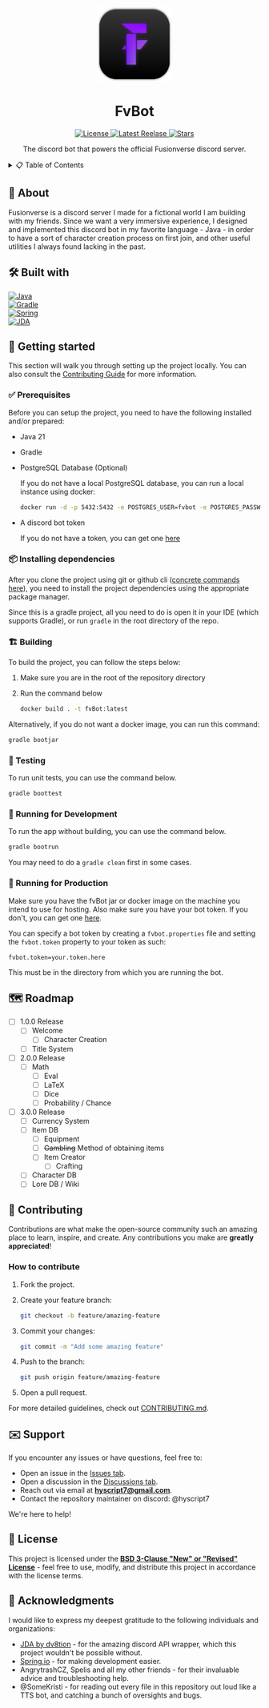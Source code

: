 <!--
Credit for this README where credit's due:
- https://github.com/othneildrew/Best-README-Template/blob/main/README.md
- https://github.com/Louis3797/awesome-readme-template

These two templates have been extremely helpful when creating my own README template
and I've drawn inspiration from them heavily.

Please keep this acknowledgement in further modifications of the README file, though
it's not like I can tell you what to do. I'm just a comment in a text file.

Copyright 2025 (c) HyScript7
-->

<div align="center">
  <!-- Logo or Icon -->
  <a href="https://github.com/HyScript7/fvBot">
    <img src="images/logo.png" alt="logo" width="150" height="auto" />
  </a>
  <h1>FvBot</h1>
  <!-- Badges -->
  <p>
    <a href="https://github.com/HyScript7/fvBot/blob/master/LICENSE">
      <img src="https://img.shields.io/github/license/HyScript7/fvBot.svg?style=for-the-badge" alt="License" />
    </a>
    <a href="https://github.com/HyScript7/fvBot/releases/">
      <img src="https://img.shields.io/github/release/HyScript7/fvBot.svg?style=for-the-badge" alt="Latest Reelase" />
    </a>
    <a href="https://github.com/HyScript7/fvBot/stargazers">
      <img src="https://img.shields.io/github/stars/HyScript7/fvBot.svg?style=for-the-badge" alt="Stars">
    </a>
  </p>
  <!-- Short Description -->
  <p>
  The discord bot that powers the official Fusionverse discord server.
  </p>
</div>

<details>
  <summary>📋 Table of Contents</summary>
  <ol>
    <li><a href="#about">🚀 About</a></li>
    <li>
      <a href="#getting-started">🏁 Getting Started</a>
      <ul>
        <li><a href="#prerequisites">✅ Prerequisites</a></li>
        <li><a href="#installing-dependencies">📦 Installing dependencies</a></li>
        <li><a href="#building">🏗️ Building</a></li>
        <li><a href="#testing">🧪 Testing</a></li>
        <li><a href="#running-for-development">🔧 Running for Development</a></li>
        <li><a href="#running-for-production">🚀 Running for Production</a></li>
      </ul>
    </li>
    <li><a href="#roadmap">🗺️ Roadmap</a></li>
    <li>
      <a href="#contributing">🤝 Contributing</a>
      <ul>
        <a href="#how-to-contribute">How to Contribute</a>
      </ul>
    </li>
    <li><a href="#support">✉️ Support</a></li>
    <li><a href="#license">📄 License</a></li>
    <li><a href="#acknowledgments">💖 Acknowledgments</a></li>
  </ol>
</details>

<a id="about"></a>

## 🚀 About

Fusionverse is a discord server I made for a fictional world I am building with
my friends. Since we want a very immersive experience, I designed and implemented
this discord bot in my favorite language - Java - in order to have a sort of
character creation process on first join, and other useful utilities I always
found lacking in the past.

<a id="built-with"></a>

## 🛠️ Built with

<div>
  <a href="https://www.java.com/en/">
    <img src="https://img.shields.io/badge/java-%23ED8B00.svg?style=for-the-badge&logo=openjdk&logoColor=white" alt="Java">
  </a>
</div>
<div>
  <a href="https://gradle.org/">
    <img src="https://img.shields.io/badge/Gradle-02303A.svg?style=for-the-badge&logo=Gradle&logoColor=white" alt="Gradle">
  </a>
</div>
<div>
  <a href="https://spring.io/">
    <img src="https://img.shields.io/badge/spring-%236DB33F.svg?style=for-the-badge&logo=spring&logoColor=white" alt="Spring">
  </a>
</div>
<div>
  <a href="https://jda.wiki/">
    <img src="https://img.shields.io/badge/JDA-%239449d9.svg?style=for-the-badge&logo=discord&logoColor=white" alt="JDA">
  </a>
</div>

<a id="getting-started"></a>

## 🏁 Getting started

This section will walk you through setting up the project locally.
You can also consult the [Contributing Guide](./CONTRIBUTING.md) for more information.

<a id="prerequisites"></a>

### ✅ Prerequisites

Before you can setup the project, you need to have the following installed
and/or prepared:

- Java 21
- Gradle
- PostgreSQL Database (Optional)

  If you do not have a local PostgreSQL database, you can run a local instance
  using docker:

  ```sh
  docker run -d -p 5432:5432 -e POSTGRES_USER=fvbot -e POSTGRES_PASSWORD=fvbot postgres
  ```

- A discord bot token

  If you do not have a token, you can get one [here](https://discord.com/developers)

<a id="installing-dependencies"></a>

### 📦 Installing dependencies

After you clone the project using git or github cli
([concrete commands here](./CONTRIBUTING.md#development-environment-setup)),
you need to install the project dependencies using the appropriate package manager.

Since this is a gradle project, all you need to do is open it in your IDE
(which supports Gradle), or run `gradle` in the root directory of the repo.

<a id="building"></a>

### 🏗️ Building

To build the project, you can follow the steps below:

1. Make sure you are in the root of the repository directory
2. Run the command below

   ```sh
   docker build . -t fvBot:latest
   ```

Alternatively, if you do not want a docker image, you can run this command:

```sh
gradle bootjar
```

<a id="testing"></a>

### 🧪 Testing

To run unit tests, you can use the command below.

```sh
gradle boottest
```

<a id="running-for-development"></a>

### 🔧 Running for Development

To run the app without building, you can use the command below.

```sh
gradle bootrun
```

You may need to do a `gradle clean` first in some cases.

<a id="running-for-production"></a>

### 🚀 Running for Production

<!-- Bold of you to assume anything I wrote is production ready -->

Make sure you have the fvBot jar or docker image on the machine
you intend to use for hosting. Also make sure you have your bot token.
If you don't, you can get one [here](https://discord.com/developers).

You can specify a bot token by creating a `fvbot.properties` file and setting
the `fvbot.token` property to your token as such:

```properties
fvbot.token=your.token.here
```

This must be in the directory from which you are running the bot.

<a id="roadmap"></a>

## 🗺️ Roadmap

- [ ] 1.0.0 Release
  - [ ] Welcome
    - [ ] Character Creation
  - [ ] Title System
- [ ] 2.0.0 Release
  - [ ] Math
    - [ ] Eval
    - [ ] LaTeX
    - [ ] Dice
    - [ ] Probability / Chance
- [ ] 3.0.0 Release
  - [ ] Currency System
  - [ ] Item DB
    - [ ] Equipment
    - [ ] ~~Gambling~~ Method of obtaining items
    - [ ] Item Creator
      - [ ] Crafting
  - [ ] Character DB
  - [ ] Lore DB / Wiki

<a id="contributing"></a>

## 🤝 Contributing

Contributions are what make the open-source community such an amazing place to
learn, inspire, and create. Any contributions you make are **greatly appreciated**!

### How to contribute

1. Fork the project.
2. Create your feature branch:

   ```bash
   git checkout -b feature/amazing-feature
   ```

3. Commit your changes:

   ```bash
   git commit -m "Add some amazing feature"
   ```

4. Push to the branch:

   ```bash
   git push origin feature/amazing-feature
   ```

5. Open a pull request.

For more detailed guidelines, check out [CONTRIBUTING.md](CONTRIBUTING.md).

<a id="support"></a>

## ✉️ Support

If you encounter any issues or have questions, feel free to:

- Open an issue in the [Issues tab](https://github.com/HyScript7/fvBot/issues).
- Open a discussion in the [Discussions tab](https://github.com/HyScript7/fvBot/discussions).
- Reach out via email at **[hyscript7@gmail.com](mailto:hyscript7@gmail.com)**.
- Contact the repository maintainer on discord: @hyscript7

We're here to help!

<a id="license"></a>

## 📄 License

This project is licensed under the
**[BSD 3-Clause "New" or "Revised" License](LICENSE)** - feel free to use,
modify, and distribute this project in accordance with the license terms.

<a id="acknowledgments"></a>

## 💖 Acknowledgments

I would like to express my deepest gratitude to the following individuals and organizations:

- [JDA by dv8tion](https://github.com/discord-jda/JDA) - for the amazing discord
  API wrapper, which this project wouldn't be possible without.
- [Spring.io](https://spring.io/) - for making development easier.
- AngrytrashCZ, Spelis and all my other friends - for their invaluable advice
  and troubleshooting help.
- @SomeKristi - for reading out every file in this repository out loud like a TTS bot, and catching a bunch of oversights and bugs.
